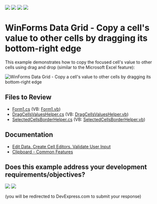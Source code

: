 <!-- default badges list -->
![](https://img.shields.io/endpoint?url=https://codecentral.devexpress.com/api/v1/VersionRange/128626411/24.2.1%2B)
[![](https://img.shields.io/badge/Open_in_DevExpress_Support_Center-FF7200?style=flat-square&logo=DevExpress&logoColor=white)](https://supportcenter.devexpress.com/ticket/details/E2621)
[![](https://img.shields.io/badge/📖_How_to_use_DevExpress_Examples-e9f6fc?style=flat-square)](https://docs.devexpress.com/GeneralInformation/403183)
[![](https://img.shields.io/badge/💬_Leave_Feedback-feecdd?style=flat-square)](#does-this-example-address-your-development-requirementsobjectives)
<!-- default badges end -->
# WinForms Data Grid - Copy a cell's value to other cells by dragging its bottom-right edge

This example demonstrates how to copy the focused cell's value to other cells using drag and drop (similar to the Microsoft Excel feature):

![WinForms Data Grid - Copy a cell's value to other cells by dragging its bottom-right edge](https://raw.githubusercontent.com/DevExpress-Examples/how-to-copy-a-cells-value-to-other-cells-by-dragging-its-right-bottom-edge-e2621/17.2.3%2B/media/winforms-grid-copy-cells-drag-drop.gif)


## Files to Review

* [Form1.cs](./CS/Form1.cs) (VB: [Form1.vb](./VB/Form1.vb))
* [DragCellsValuesHelper.cs](./CS/Classes/DragCellsValuesHelper.cs) (VB: [DragCellsValuesHelper.vb](./VB/Classes/DragCellsValuesHelper.vb))
* [SelectedCellsBorderHelper.cs](./CS/Classes/SelectedCellsBorderHelper.cs) (VB: [SelectedCellsBorderHelper.vb](./VB/Classes/SelectedCellsBorderHelper.vb))


## Documentation

* [Edit Data. Create Cell Editors. Validate User Input](https://docs.devexpress.com/WindowsForms/753/controls-and-libraries/data-grid/data-editing-and-validation/modify-and-validate-cell-values)
* [Clipboard - Common Features](https://docs.devexpress.com/WindowsForms/114874/common-features/clipboard)
<!-- feedback -->
## Does this example address your development requirements/objectives?

[<img src="https://www.devexpress.com/support/examples/i/yes-button.svg"/>](https://www.devexpress.com/support/examples/survey.xml?utm_source=github&utm_campaign=winforms-grid-copy-cell-value-to-other-cells-by-dragging-its-right-bottom-edge&~~~was_helpful=yes) [<img src="https://www.devexpress.com/support/examples/i/no-button.svg"/>](https://www.devexpress.com/support/examples/survey.xml?utm_source=github&utm_campaign=winforms-grid-copy-cell-value-to-other-cells-by-dragging-its-right-bottom-edge&~~~was_helpful=no)

(you will be redirected to DevExpress.com to submit your response)
<!-- feedback end -->
